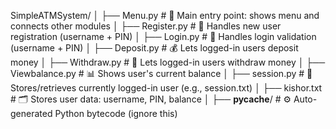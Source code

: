 SimpleATMSystem/
│
├── Menu.py           # 🔷 Main entry point: shows menu and connects other modules
│
├── Register.py       # 📝 Handles new user registration (username + PIN)
│
├── Login.py          # 🔐 Handles login validation (username + PIN)
│
├── Deposit.py        # 💰 Lets logged-in users deposit money
│
├── Withdraw.py       # 💸 Lets logged-in users withdraw money
│
├── Viewbalance.py    # 📊 Shows user's current balance
│
├── session.py        # 🧠 Stores/retrieves currently logged-in user (e.g., session.txt)
│
├── kishor.txt        # 🗂️ Stores user data: username, PIN, balance
│
├── __pycache__/      # ⚙️ Auto-generated Python bytecode (ignore this)



